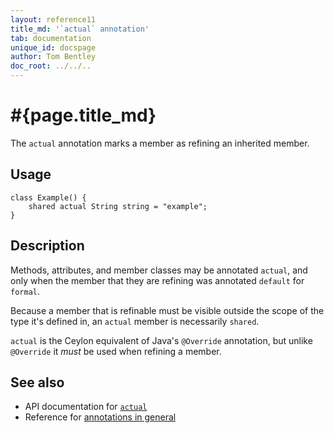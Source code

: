 ```yaml
---
layout: reference11
title_md: '`actual` annotation'
tab: documentation
unique_id: docspage
author: Tom Bentley
doc_root: ../../..
---
```


# #{page.title_md}

The `actual` annotation marks a member as refining an inherited member.

## Usage

<!-- try: -->
    class Example() {
        shared actual String string = "example";
    }

## Description

Methods, attributes, and member classes may be annotated `actual`, and only 
when the member that they are refining was annotated `default` for `formal`.

Because a member that is refinable must be visible outside the scope of the 
type it's defined in, an `actual` member is necessarily `shared`.

`actual` is the Ceylon equivalent of Java's `@Override` annotation, but unlike 
`@Override` it *must* be used when refining a member.


## See also

* API documentation for [`actual`](#{site.urls.apidoc_1_1}/index.html#actual)
* Reference for [annotations in general](../../structure/annotation/)

